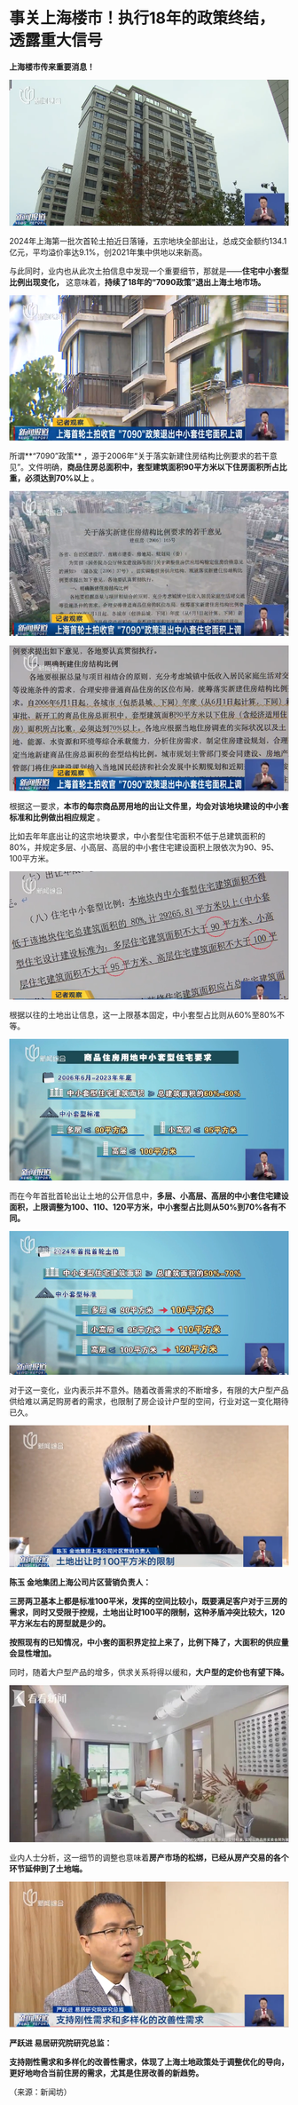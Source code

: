 # 事关上海楼市！执行18年的政策终结，透露重大信号

**上海楼市传来重要消息！**

![2bb808bccd758e295e239f6057ed0618.jpg](https://raw.githubusercontent.com/qqhsx/qqnews_image/main/2024/03/19/事关上海楼市！执行18年的政策终结，透露重大信号/2bb808bccd758e295e239f6057ed0618.jpg)

2024年上海第一批次首轮土拍近日落锤，五宗地块全部出让，总成交金额约134.1亿元，平均溢价率达9.1%，创2021年集中供地以来新高。

与此同时，业内也从此次土拍信息中发现一个重要细节，那就是——**住宅中小套型比例出现变化，**
这意味着，**持续了18年的“7090政策”退出上海土地市场。**

![abb0f72d01cf7b65b697ac18e4521d8a.jpg](https://raw.githubusercontent.com/qqhsx/qqnews_image/main/2024/03/19/事关上海楼市！执行18年的政策终结，透露重大信号/abb0f72d01cf7b65b697ac18e4521d8a.jpg)

所谓**“7090”政策**
，源于2006年“关于落实新建住房结构比例要求的若干意见”。文件明确，**商品住房总面积中，套型建筑面积90平方米以下住房面积所占比重，必须达到70%以上**
。

![9100758b9017a7e6962cf3e05fe31f62.jpg](https://raw.githubusercontent.com/qqhsx/qqnews_image/main/2024/03/19/事关上海楼市！执行18年的政策终结，透露重大信号/9100758b9017a7e6962cf3e05fe31f62.jpg)

![75e77d50746937bbd978e21d458bcbf9.jpg](https://raw.githubusercontent.com/qqhsx/qqnews_image/main/2024/03/19/事关上海楼市！执行18年的政策终结，透露重大信号/75e77d50746937bbd978e21d458bcbf9.jpg)

根据这一要求，**本市的每宗商品房用地的出让文件里，均会对该地块建设的中小套标准和比例做出相应规定** 。

比如去年年底出让的这宗地块要求，中小套型住宅面积不低于总建筑面积的80%，并规定多层、小高层、高层的中小套住宅建设面积上限依次为90、95、100平方米。

![c3dd4a833fe70cff54c047920e9d3251.jpg](https://raw.githubusercontent.com/qqhsx/qqnews_image/main/2024/03/19/事关上海楼市！执行18年的政策终结，透露重大信号/c3dd4a833fe70cff54c047920e9d3251.jpg)

根据以往的土地出让信息，这一上限基本固定，中小套型占比则从60%至80%不等。

![4d2aa92c217b2ccf9672dfa32e59f52b.jpg](https://raw.githubusercontent.com/qqhsx/qqnews_image/main/2024/03/19/事关上海楼市！执行18年的政策终结，透露重大信号/4d2aa92c217b2ccf9672dfa32e59f52b.jpg)

而在今年首批首轮出让土地的公开信息中，**多层、小高层、高层的中小套住宅建设面积，上限调整为100、110、120平方米，中小套型占比则从50%到70%各有不同。**

![cbfaae1a21bf5eeb77eaccf6aaf77586.jpg](https://raw.githubusercontent.com/qqhsx/qqnews_image/main/2024/03/19/事关上海楼市！执行18年的政策终结，透露重大信号/cbfaae1a21bf5eeb77eaccf6aaf77586.jpg)

对于这一变化，业内表示并不意外。随着改善需求的不断增多，有限的大户型产品供给难以满足购房者的需求，也限制了房企设计户型的空间，行业对这一变化期待已久。

![f625d403863c6aebdb51060d5411b1a7.jpg](https://raw.githubusercontent.com/qqhsx/qqnews_image/main/2024/03/19/事关上海楼市！执行18年的政策终结，透露重大信号/f625d403863c6aebdb51060d5411b1a7.jpg)

**陈玉 金地集团上海公司片区营销负责人：**

**三房两卫基本上都是标准100平米，发挥的空间比较小，既要满足客户对于三房的需求，同时又受限于控规，土地出让时100平的限制，这种矛盾冲突比较大，120平方米左右的房型就是少的。**

**按照现有的已知情况，中小套的面积界定拉上来了，比例下降了，大面积的供应量会显性增加。**

同时，随着大户型产品的增多，供求关系将得以缓和，**大户型的定价也有望下降。**

![de48ddfde896ce5009edb830081d1883.jpg](https://raw.githubusercontent.com/qqhsx/qqnews_image/main/2024/03/19/事关上海楼市！执行18年的政策终结，透露重大信号/de48ddfde896ce5009edb830081d1883.jpg)

业内人士分析，这一细节的调整也意味着**房产市场的松绑，已经从房产交易的各个环节延伸到了土地端。**

![40ced3c50d3d1523da0d5808938f43b1.jpg](https://raw.githubusercontent.com/qqhsx/qqnews_image/main/2024/03/19/事关上海楼市！执行18年的政策终结，透露重大信号/40ced3c50d3d1523da0d5808938f43b1.jpg)

**严跃进 易居研究院研究总监：**

**支持刚性需求和多样化的改善性需求，体现了上海土地政策处于调整优化的导向，更好地吻合当前住房的需求，尤其是住房改善的新趋势。**

（来源：新闻坊）

